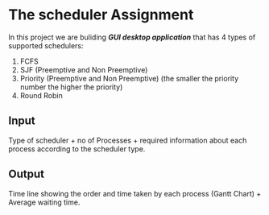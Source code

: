 # The scheduler Assignment
In this project we are buliding **_GUI desktop application_** that has 4 types of supported schedulers:
1. FCFS
2. SJF (Preemptive and Non Preemptive)
3. Priority (Preemptive and Non Preemptive) (the smaller the priority number the
higher the priority)
4. Round Robin
## Input 
Type of scheduler + no of Processes + required information about each process
according to the scheduler type.
## Output
Time line showing the order and time taken by each process (Gantt Chart) +
Average waiting time.

